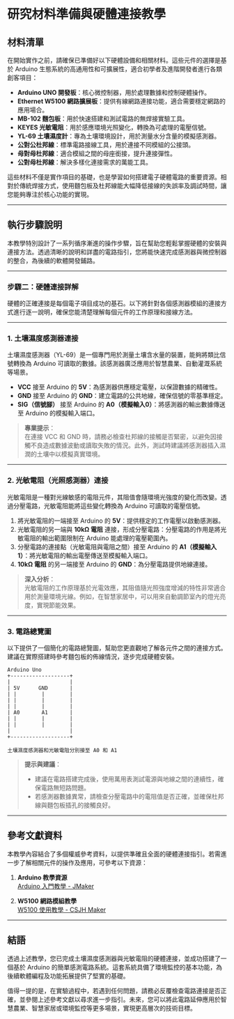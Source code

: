 # **研究材料準備與硬體連接教學**

## **材料清單**
在開始實作之前，請確保已準備好以下硬體設備和相關材料。這些元件的選擇是基於 Arduino 生態系統的高通用性和可擴展性，適合初學者及進階開發者進行各類創客項目：

- **Arduino UNO 開發板**：核心微控制器，用於處理數據和控制硬體操作。
- **Ethernet W5100 網路擴展板**：提供有線網路連接功能，適合需要穩定網路的應用場合。
- **MB-102 麵包板**：用於快速搭建和測試電路的無焊接實驗工具。
- **KEYES 光敏電阻**：用於感應環境光照變化，轉換為可處理的電壓信號。
- **YL-69 土壤濕度計**：專為土壤環境設計，用於測量水分含量的模擬感測器。
- **公對公杜邦線**：標準電路接線工具，用於連接不同模組的公接頭。
- **母對母杜邦線**：適合模組之間的母座銜接，提升連接彈性。
- **公對母杜邦線**：解決多樣化連接需求的萬能工具。

這些材料不僅是實作項目的基礎，也是學習如何搭建電子硬體電路的重要資源。相對於傳統焊接方式，使用麵包板及杜邦線能大幅降低接線的失誤率及調試時間，讓您能夠專注於核心功能的實現。

---

## **執行步驟說明**

本教學特別設計了一系列循序漸進的操作步驟，旨在幫助您輕鬆掌握硬體的安裝與連接方法。透過清晰的說明和詳盡的電路指引，您將能快速完成感測器與微控制器的整合，為後續的軟體開發鋪路。

---

### **步驟二：硬體連接詳解**

硬體的正確連接是每個電子項目成功的基石。以下將針對各個感測器模組的連接方式進行逐一說明，確保您能清楚理解每個元件的工作原理和接線方法。

---

### **1. 土壤濕度感測器連接**
土壤濕度感測器（YL-69）是一個專門用於測量土壤含水量的裝置，能夠將類比信號轉換為 Arduino 可讀取的數據。該感測器廣泛應用於智慧農業、自動灌溉系統等場景。

- **VCC** 接至 Arduino 的 **5V**：為感測器供應穩定電壓，以保證數據的精確性。
- **GND** 接至 Arduino 的 **GND**：建立電路的公共地線，確保信號的零基準穩定。
- **SIG（信號腳）** 接至 Arduino 的 **A0（模擬輸入0）**：將感測器的輸出數據傳送至 Arduino 的模擬輸入端口。

> **專業提示**：  
> 在連接 VCC 和 GND 時，請務必檢查杜邦線的接觸是否緊密，以避免因接觸不良造成數據波動或讀取失敗的情況。此外，測試時建議將感測器插入濕潤的土壤中以模擬真實環境。

---

### **2. 光敏電阻（光照感測器）連接**
光敏電阻是一種對光線敏感的電阻元件，其阻值會隨環境光強度的變化而改變。透過分壓電路，光敏電阻能將這些變化轉換為 Arduino 可讀取的電壓信號。

1. 將光敏電阻的一端接至 Arduino 的 **5V**：提供穩定的工作電壓以啟動感測器。
2. 光敏電阻的另一端與 **10kΩ 電阻** 連接，形成分壓電路：分壓電路的作用是將光敏電阻的輸出範圍限制在 Arduino 能處理的電壓範圍內。
3. 分壓電路的連接點（光敏電阻與電阻之間）接至 Arduino 的 **A1（模擬輸入1）**：將光敏電阻的輸出電壓傳送至模擬輸入端口。
4. **10kΩ 電阻** 的另一端接至 Arduino 的 **GND**：為分壓電路提供地線連接。

> **深入分析**：  
> 光敏電阻的工作原理基於光電效應，其阻值隨光照強度增減的特性非常適合用於測量環境光線。例如，在智慧家居中，可以用來自動調節室內的燈光亮度，實現節能效果。

---

### **3. 電路總覽圖**
以下提供了一個簡化的電路總覽圖，幫助您更直觀地了解各元件之間的連接方式。建議在實際搭建時參考麵包板的佈線情況，逐步完成硬體安裝。

```
Arduino Uno
+-------------------+
|                   |
| 5V      GND       |
| |        |        |
| |        |        |
| |        |        |
| A0       A1       |
| |        |        |
| |        |        |
|                   |
+-------------------+

土壤濕度感測器和光敏電阻分別接至 A0 和 A1
```

> **提示與建議**：  
> - 建議在電路搭建完成後，使用萬用表測試電源與地線之間的連續性，確保電路無短路問題。  
> - 若感測器數據異常，請檢查分壓電路中的電阻值是否正確，並確保杜邦線與麵包板插孔的接觸良好。

---

## **參考文獻資料**
本教學內容結合了多個權威參考資料，以提供準確且全面的硬體連接指引。若需進一步了解相關元件的操作及應用，可參考以下資源：

1. **Arduino 教學資源**  
   [Arduino 入門教學 - JMaker](https://blog.jmaker.com.tw/arduino-tutorials/)

2. **W5100 網路模組教學**  
   [W5100 使用教學 - CSJH Maker](https://sites.google.com/site/csjhmaker/w5100you-xian-wang-lu-shi-zuo)

---

## **結語**
透過上述教學，您已完成土壤濕度感測器與光敏電阻的硬體連接，並成功搭建了一個基於 Arduino 的簡單感測電路系統。這套系統具備了環境監控的基本功能，為後續軟體編程及功能拓展提供了堅實的基礎。

值得一提的是，在實驗過程中，若遇到任何問題，請務必反覆檢查電路連接是否正確，並參閱上述參考文獻以尋求進一步指引。未來，您可以將此電路延伸應用於智慧農業、智慧家居或環境監控等更多場景，實現更高層次的技術目標。
